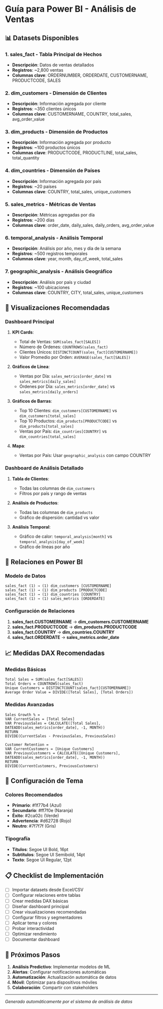 # Guía para Power BI - Análisis de Ventas

## 📊 Datasets Disponibles

### 1. **sales_fact** - Tabla Principal de Hechos
- **Descripción**: Datos de ventas detallados
- **Registros**: ~2,800 ventas
- **Columnas clave**: ORDERNUMBER, ORDERDATE, CUSTOMERNAME, PRODUCTCODE, SALES

### 2. **dim_customers** - Dimensión de Clientes
- **Descripción**: Información agregada por cliente
- **Registros**: ~350 clientes únicos
- **Columnas clave**: CUSTOMERNAME, COUNTRY, total_sales, avg_order_value

### 3. **dim_products** - Dimensión de Productos
- **Descripción**: Información agregada por producto
- **Registros**: ~100 productos únicos
- **Columnas clave**: PRODUCTCODE, PRODUCTLINE, total_sales, total_quantity

### 4. **dim_countries** - Dimensión de Países
- **Descripción**: Información agregada por país
- **Registros**: ~20 países
- **Columnas clave**: COUNTRY, total_sales, unique_customers

### 5. **sales_metrics** - Métricas de Ventas
- **Descripción**: Métricas agregadas por día
- **Registros**: ~200 días
- **Columnas clave**: order_date, daily_sales, daily_orders, avg_order_value

### 6. **temporal_analysis** - Análisis Temporal
- **Descripción**: Análisis por año, mes y día de la semana
- **Registros**: ~500 registros temporales
- **Columnas clave**: year, month, day_of_week, total_sales

### 7. **geographic_analysis** - Análisis Geográfico
- **Descripción**: Análisis por país y ciudad
- **Registros**: ~100 ubicaciones
- **Columnas clave**: COUNTRY, CITY, total_sales, unique_customers

## 🎯 Visualizaciones Recomendadas

### Dashboard Principal
1. **KPI Cards**:
   - Total de Ventas: `SUM(sales_fact[SALES])`
   - Número de Órdenes: `COUNTROWS(sales_fact)`
   - Clientes Únicos: `DISTINCTCOUNT(sales_fact[CUSTOMERNAME])`
   - Valor Promedio por Orden: `AVERAGE(sales_fact[SALES])`

2. **Gráficos de Línea**:
   - Ventas por Día: `sales_metrics[order_date]` vs `sales_metrics[daily_sales]`
   - Órdenes por Día: `sales_metrics[order_date]` vs `sales_metrics[daily_orders]`

3. **Gráficos de Barras**:
   - Top 10 Clientes: `dim_customers[CUSTOMERNAME]` vs `dim_customers[total_sales]`
   - Top 10 Productos: `dim_products[PRODUCTCODE]` vs `dim_products[total_sales]`
   - Ventas por País: `dim_countries[COUNTRY]` vs `dim_countries[total_sales]`

4. **Mapa**:
   - Ventas por País: Usar `geographic_analysis` con campo COUNTRY

### Dashboard de Análisis Detallado
1. **Tabla de Clientes**:
   - Todas las columnas de `dim_customers`
   - Filtros por país y rango de ventas

2. **Análisis de Productos**:
   - Todas las columnas de `dim_products`
   - Gráfico de dispersión: cantidad vs valor

3. **Análisis Temporal**:
   - Gráfico de calor: `temporal_analysis[month]` vs `temporal_analysis[day_of_week]`
   - Gráfico de líneas por año

## 🔗 Relaciones en Power BI

### Modelo de Datos
```
sales_fact (1) → (1) dim_customers [CUSTOMERNAME]
sales_fact (1) → (1) dim_products [PRODUCTCODE]
sales_fact (1) → (1) dim_countries [COUNTRY]
sales_fact (1) → (1) sales_metrics [ORDERDATE]
```

### Configuración de Relaciones
1. **sales_fact.CUSTOMERNAME** → **dim_customers.CUSTOMERNAME**
2. **sales_fact.PRODUCTCODE** → **dim_products.PRODUCTCODE**
3. **sales_fact.COUNTRY** → **dim_countries.COUNTRY**
4. **sales_fact.ORDERDATE** → **sales_metrics.order_date**

## 📈 Medidas DAX Recomendadas

### Medidas Básicas
```dax
Total Sales = SUM(sales_fact[SALES])
Total Orders = COUNTROWS(sales_fact)
Unique Customers = DISTINCTCOUNT(sales_fact[CUSTOMERNAME])
Average Order Value = DIVIDE([Total Sales], [Total Orders])
```

### Medidas Avanzadas
```dax
Sales Growth % = 
VAR CurrentSales = [Total Sales]
VAR PreviousSales = CALCULATE([Total Sales], DATEADD(sales_metrics[order_date], -1, MONTH))
RETURN
DIVIDE(CurrentSales - PreviousSales, PreviousSales)

Customer Retention = 
VAR CurrentCustomers = [Unique Customers]
VAR PreviousCustomers = CALCULATE([Unique Customers], DATEADD(sales_metrics[order_date], -1, MONTH))
RETURN
DIVIDE(CurrentCustomers, PreviousCustomers)
```

## 🎨 Configuración de Tema

### Colores Recomendados
- **Primario**: #1f77b4 (Azul)
- **Secundario**: #ff7f0e (Naranja)
- **Éxito**: #2ca02c (Verde)
- **Advertencia**: #d62728 (Rojo)
- **Neutro**: #7f7f7f (Gris)

### Tipografía
- **Títulos**: Segoe UI Bold, 16pt
- **Subtítulos**: Segoe UI Semibold, 14pt
- **Texto**: Segoe UI Regular, 12pt

## 📋 Checklist de Implementación

- [ ] Importar datasets desde Excel/CSV
- [ ] Configurar relaciones entre tablas
- [ ] Crear medidas DAX básicas
- [ ] Diseñar dashboard principal
- [ ] Crear visualizaciones recomendadas
- [ ] Configurar filtros y segmentadores
- [ ] Aplicar tema y colores
- [ ] Probar interactividad
- [ ] Optimizar rendimiento
- [ ] Documentar dashboard

## 🚀 Próximos Pasos

1. **Análisis Predictivo**: Implementar modelos de ML
2. **Alertas**: Configurar notificaciones automáticas
3. **Automatización**: Actualización automática de datos
4. **Móvil**: Optimizar para dispositivos móviles
5. **Colaboración**: Compartir con stakeholders

---
*Generado automáticamente por el sistema de análisis de datos*
